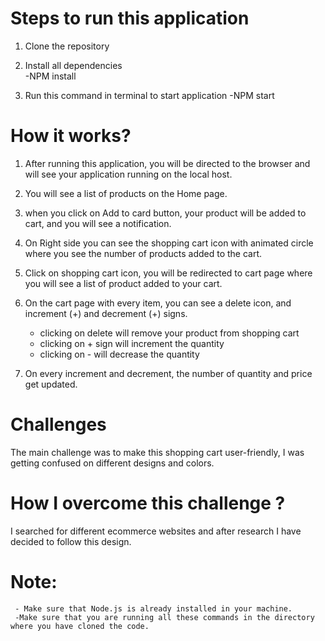# Steps to run this application

1) Clone the repository

2) Install all dependencies  
     -NPM install

3) Run this command in terminal to start application 
     -NPM start


 
# How it works?
1) After running this application, you will be directed to the browser and will see your application running on the local host.

2) You will see a list of products on the Home page.

3) when you click on Add to card button, your product will be added to cart, and you will see a notification.

4) On Right side you can see the shopping cart icon with animated circle where you see the number of products added to the cart.

5) Click on shopping cart icon, you will be redirected to cart page where you will see a list of product added to your cart.

6) On the cart page with every item, you can see a delete icon, and increment (+) and decrement (+) signs.
    - clicking on delete will remove your product from shopping cart
    - clicking on + sign will increment the quantity 
    - clicking on - will decrease the quantity
    
7) On every increment and decrement, the number of quantity and price get updated.



# Challenges 
The main challenge was to  make this shopping cart user-friendly, I was getting confused on different designs and colors.

# How I overcome this challenge ?
I searched for different ecommerce websites and after research I have decided to follow this design.



# Note: 
     - Make sure that Node.js is already installed in your machine.
     -Make sure that you are running all these commands in the directory where you have cloned the code.

